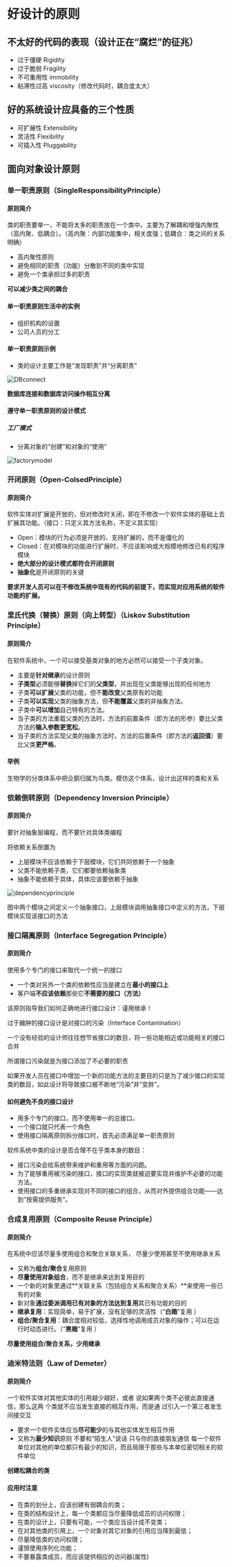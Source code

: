 # 好设计的原则

## 不太好的代码的表现（设计正在“**腐烂**”的征兆）

- 过于僵硬  Rigidity
- 过于脆弱  Fragility
- 不可重用性  immobility
- 粘滞性过高  viscosity（修改代码时，耦合度太大）

## **好的系统设计**应具备的三个性质

- 可扩展性  Extensibility
- 灵活性  Flexibility
- 可插入性  Pluggability

## 面向对象设计原则

### 单一职责原则（SingleResponsibilityPrinciple）

#### 原则简介

类的职责要单一，不能将太多的职责放在一个类中。主要为了解耦和增强内聚性（高内聚、低耦合）。（高内聚：内部功能集中，相关度强；低耦合：类之间的关系明确）

- 高内聚性原则
- 避免相同的职责（功能）分散到不同的类中实现
- 避免一个类承担过多的职责

**可以减少类之间的耦合**

#### 单一职责原则生活中的实例

- 组织机构的设置
- 公司人员的分工

#### 单一职责原则示例

- 类的设计主要工作是“发现职责”并“分离职责”

![DBconnect](images/DBconnect.png)

**数据库连接和数据库访问操作相互分离**

#### 遵守单一职责原则的设计模式

##### 工厂模式

- 分离对象的“创建”和对象的“使用”

![factorymodel](images/factorymodel.png)

### 开闭原则（Open-ColsedPrinciple）

#### 原则简介

软件实体对扩展是开放的，但对修改时关闭，即在不修改一个软件实体的基础上去扩展其功能。（接口：只定义其方法名称，不定义其实现）

- Open：模块的行为必须是开放的、支持扩展的，而不是僵化的
- Closed：在对模块的功能进行扩展时，不应该影响或大规模地修改已有的程序模块
- **绝大部分的设计模式都符合开闭原则**
- **抽象化**是开闭原则的关键

**要求开发人员可以在不修改系统中现有的代码的前提下，而实现对应用系统的软件功能的扩展。**

### 里氏代换（替换）原则（向上转型）（Liskov Substitution Principle）

#### 原则简介

在软件系统中，一个可以接受基类对象的地方必然可以接受一个子类对象。

- 主要是**针对继承**的设计原则
- **子类型**必须能够**替换**掉它们的**父类型**，并出现在父类能够出现的任何地方
- 子类**可以扩展**父类的功能，但不**能改变**父类原有的功能
- 子类**可以实现**父类的抽象方法，但**不能覆盖**父类的非抽象方法。
- 子类中**可以增加**自己特有的方法。
- 当子类的方法重载父类的方法时，方法的前置条件（即方法的形参）要比父类方法的**输入参数更宽松**。
- 当子类的方法实现父类的抽象方法时，方法的后置条件（即方法的**返回值**）要比父类**更严格**。

#### 举例

生物学的分类体系中把企鹅归属为鸟类。模仿这个体系，设计出这样的类和关系

### 依赖倒转原则（Dependency Inversion Principle）

#### 原则简介

要针对抽象层编程，而不要针对具体类编程

将依赖关系倒置为

- 上层模块不应该依赖于下层模块，它们共同依赖于一个抽象
- 父类不能依赖子类，它们都要依赖抽象类
- 抽象不能依赖于具体，具体应该要依赖于抽象

![dependencyprinciple](images/dependencyprinciple.png)

图中两个模块之间定义一个抽象接口，上层模块调用抽象接口中定义的方法，下层模块实现该接口的方法

### 接口隔离原则（Interface Segregation Principle）

#### 原则简介

使用多个专门的接口来取代一个统一的接口

- 一个类对另外一个类的依赖性应当是建立在**最小的接口上**
- 客户端**不应该依赖**那些它**不需要的接口（方法）**

该原则指导我们如何正确地进行接口设计：谨用继承！

过于臃肿的接口设计是对接口的污染（Interface Contamination）

 一个没有经验的设计师往往想节省接口的数目，将一些功能相近或功能相关的接口合并

所谓接口污染就是为接口添加了不必要的职责

 如果开发人员在接口中增加一个新的功能方法的主要目的只是为了减少接口的实现类的数目，如此设计将导致接口被不断地“污染”并“变胖”。

#### 如何避免不良的接口设计

- 用多个专门的接口，而不使用单一的总接口。
- 一个接口就只代表一个角色
- 使用接口隔离原则拆分接口时，首先必须满足单一职责原则

软件系统中类的设计是否合理不在乎类本身的数目：

- 接口污染会给系统带来维护和重用等方面的问题。
- 为了能够重用被污染的接口，接口的实现类就被迫要实现并维护不必要的功能方法。
- 使用接口的多重继承实现对不同的接口的组合，从而对外提供组合功能——达到“按需提供服务”。

### 合成复用原则（Composite Reuse Principle）

#### 原则简介

在系统中应该尽量多使用组合和聚合关联关系， 尽量少使用甚至不使用继承关系

- 又称为**组合/聚合**复用原则
- **尽量使用对象组合**，而不是继承来达到复用目的
- 一个新的对象里通过**关联关系（包括组合关系和聚合关系）**来使用一些已有的对象
- 新对象**通过委派调用已有对象的方法达到复用**其已有功能的目的
- **继承复用**：实现简单，易于扩展，没有足够的灵活性（“**白箱**”复用 ）
- **组合/聚合复用**：耦合度相对较低，选择性地调用成员对象的操作；可以在运行时动态进行。（“**黑箱**”复用 ）

**尽量使用组合/聚合关系，少用继承**

### 迪米特法则（Law of Demeter）

#### 原则简介

一个软件实体对其他实体的引用越少越好，或者 说如果两个类不必彼此直接通信，那么这两 个类就不应当发生直接的相互作用，而是通 过引入一个第三者发生间接交互

- 要求一个软件实体应当**尽可能少**的与其他实体发生相互作用
- 又称为**最少知识**原则
不要和“陌生人”说话
只与你的直接朋友通信
每一个软件单位对其他的单位都只有最少的知识，而且局限于那些与本单位密切相关的软件单位

**创建松耦合的类**

#### 应用时注意

- 在类的划分上，应该创建有弱耦合的类；
- 在类的结构设计上，每一个类都应当尽量降低成员的访问权限；
- 在类的设计上，只要有可能，一个类应当设计成不变类；
- 在对其他类的引用上，一个对象对其它对象的引用应当降到最低；
- 尽量降低类的访问权限；
- 谨慎使用序列化功能；
- 不要暴露类成员，而应该提供相应的访问器(属性)
